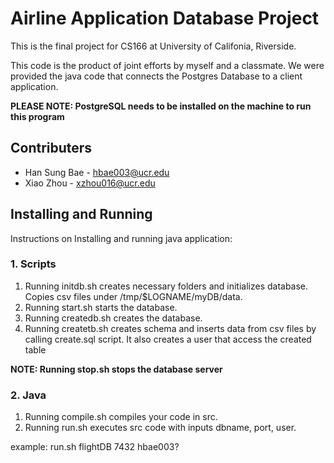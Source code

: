 # Airline Application Database Project

This is the final project for CS166 at University of Califonia, Riverside.

This code is the product of joint efforts by myself and a classmate. We were provided the java code that connects the Postgres Database to a client application. 

**PLEASE NOTE: PostgreSQL needs to be installed on the machine to run this program**

## Contributers
* Han Sung Bae - [hbae003@ucr.edu](mailto:hbae003@ucr.edu)
* Xiao Zhou - [xzhou016@ucr.edu](mailto:xzhou016@ucr.edu)

## Installing and Running 

Instructions on Installing and running java application:

### 1. Scripts
1. Running initdb.sh creates necessary folders and initializes database. Copies csv files under /tmp/$LOGNAME/myDB/data.
2. Running start.sh starts the database.
3. Running createdb.sh creates the database.
4. Running createtb.sh creates schema and inserts data from csv files by calling create.sql script. It also creates a user that access the created table

**NOTE: Running stop.sh stops the database server**

### 2. Java
1. Running compile.sh compiles your code in src.
2. Running run.sh executes src code with inputs dbname, port, user.

example: run.sh flightDB 7432 hbae003?
